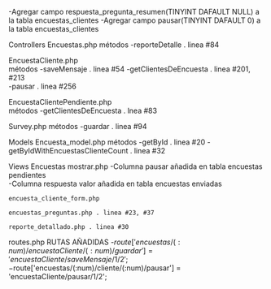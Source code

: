 -Agregar campo respuesta_pregunta_resumen(TINYINT DAFAULT NULL) a la tabla encuestas_clientes
-Agregar campo pausar(TINYINT DAFAULT 0) a la tabla encuestas_clientes

Controllers
  Encuestas.php
    métodos
      -reporteDetalle . linea #84

  EncuestaCliente.php   
    métodos
      -saveMensaje . linea #54
      -getClientesDeEncuesta . linea #201, #213  
      -pausar . linea #256

  EncuestaClientePendiente.php   
    métodos
      -getClientesDeEncuesta . lnea #83

  Survey.php
    métodos
      -guardar . linea #94 

Models
  Encuesta_model.php
    métodos
      -getById . linea #20
      -getByIdWithEncuestasClienteCount . linea #32
          
        
Views
 Encuestas
    mostrar.php 
      -Columna pausar añadida en tabla encuestas pendientes  
      -Columna respuesta valor añadida en tabla encuestas enviadas  
    
    encuesta_cliente_form.php  
    
    encuestas_preguntas.php . linea #23, #37

    reporte_detallado.php . linea #30
      

routes.php
  RUTAS AÑADIDAS
    -$route['encuestas/(:num)/encuestaCliente/(:num)/guardar'] = 'encuestaCliente/saveMensaje/$1/$2';
    -$route['encuestas/(:num)/cliente/(:num)/pausar'] = 'encuestaCliente/pausar/$1/$2';      